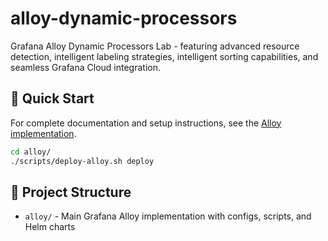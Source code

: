 # alloy-dynamic-processors

Grafana Alloy Dynamic Processors Lab - featuring advanced resource detection, intelligent labeling strategies, intelligent sorting capabilities, and seamless Grafana Cloud integration.

## 🚀 Quick Start

For complete documentation and setup instructions, see the [Alloy implementation](./alloy/README.md).

```bash
cd alloy/
./scripts/deploy-alloy.sh deploy
```

## 📁 Project Structure

- `alloy/` - Main Grafana Alloy implementation with configs, scripts, and Helm charts

